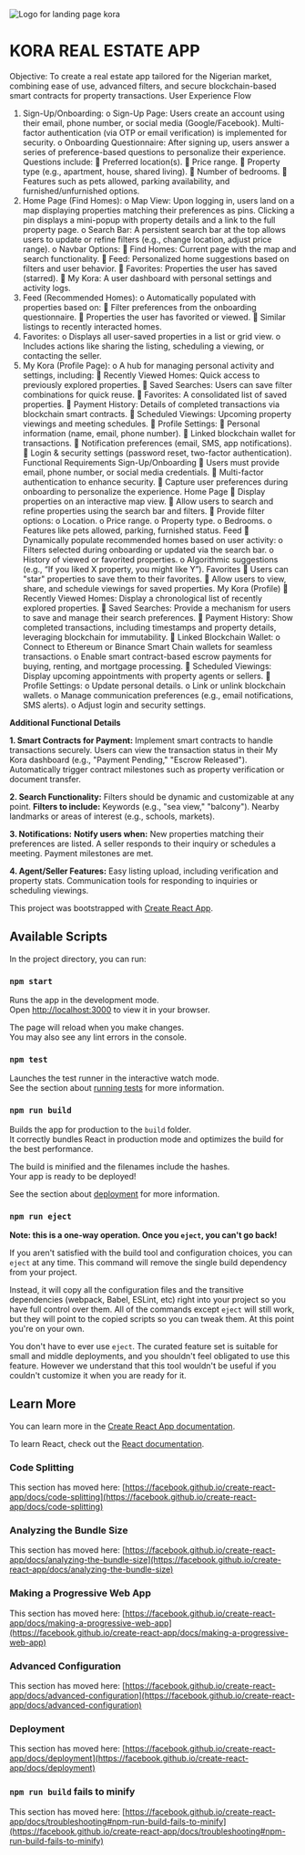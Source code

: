 ![Logo for landing page kora](https://github.com/user-attachments/assets/9e33d7cc-4973-499d-8db6-57e25500ac1f)
# KORA REAL ESTATE APP

Objective:
To create a real estate app tailored for the Nigerian market, combining ease of use, advanced filters, and secure blockchain-based smart contracts for property transactions.
User Experience Flow
1. Sign-Up/Onboarding:
o Sign-Up Page: Users create an account using their email, phone number, or social media (Google/Facebook). Multi-factor authentication (via OTP or email verification) is implemented for security.
o Onboarding Questionnaire: After signing up, users answer a series of preference-based questions to personalize their experience. Questions include:
 Preferred location(s).
 Price range.
 Property type (e.g., apartment, house, shared living).
 Number of bedrooms.
 Features such as pets allowed, parking availability, and furnished/unfurnished options.
2. Home Page (Find Homes):
o Map View: Upon logging in, users land on a map displaying properties matching their preferences as pins. Clicking a pin displays a mini-popup with property details and a link to the full property page.
o Search Bar: A persistent search bar at the top allows users to update or refine filters (e.g., change location, adjust price range).
o Navbar Options:
 Find Homes: Current page with the map and search functionality.
 Feed: Personalized home suggestions based on filters and user behavior.
 Favorites: Properties the user has saved (starred).
 My Kora: A user dashboard with personal settings and activity logs.
3. Feed (Recommended Homes):
o Automatically populated with properties based on:
 Filter preferences from the onboarding questionnaire.
 Properties the user has favorited or viewed.
 Similar listings to recently interacted homes.
4. Favorites:
o Displays all user-saved properties in a list or grid view.
o Includes actions like sharing the listing, scheduling a viewing, or contacting the seller.
5. My Kora (Profile Page):
o A hub for managing personal activity and settings, including:
 Recently Viewed Homes: Quick access to previously explored properties.
 Saved Searches: Users can save filter combinations for quick reuse.
 Favorites: A consolidated list of saved properties.
 Payment History: Details of completed transactions via blockchain smart contracts.
 Scheduled Viewings: Upcoming property viewings and meeting schedules.
 Profile Settings:
 Personal information (name, email, phone number).
 Linked blockchain wallet for transactions.
 Notification preferences (email, SMS, app notifications).
 Login & security settings (password reset, two-factor authentication).
Functional Requirements
Sign-Up/Onboarding
 Users must provide email, phone number, or social media credentials.
 Multi-factor authentication to enhance security.
 Capture user preferences during onboarding to personalize the experience.
Home Page
 Display properties on an interactive map view.
 Allow users to search and refine properties using the search bar and filters.
 Provide filter options:
o Location.
o Price range.
o Property type.
o Bedrooms.
o Features like pets allowed, parking, furnished status.
Feed
 Dynamically populate recommended homes based on user activity:
o Filters selected during onboarding or updated via the search bar.
o History of viewed or favorited properties.
o Algorithmic suggestions (e.g., “If you liked X property, you might like Y”).
Favorites
 Users can "star" properties to save them to their favorites.
 Allow users to view, share, and schedule viewings for saved properties.
My Kora (Profile)
 Recently Viewed Homes: Display a chronological list of recently explored properties.
 Saved Searches: Provide a mechanism for users to save and manage their search preferences.
 Payment History: Show completed transactions, including timestamps and property details, leveraging blockchain for immutability.
 Linked Blockchain Wallet:
o Connect to Ethereum or Binance Smart Chain wallets for seamless transactions.
o Enable smart contract-based escrow payments for buying, renting, and mortgage processing.
 Scheduled Viewings: Display upcoming appointments with property agents or sellers.
 Profile Settings:
o Update personal details.
o Link or unlink blockchain wallets.
o Manage communication preferences (e.g., email notifications, SMS alerts).
o Adjust login and security settings.


**Additional Functional Details**

**1. Smart Contracts for Payment:**
   Implement smart contracts to handle transactions securely.
   Users can view the transaction status in their My Kora dashboard (e.g., "Payment Pending," "Escrow Released").
   Automatically trigger contract milestones such as property verification or document transfer.

**2. Search Functionality:**
   Filters should be dynamic and customizable at any point.
   **Filters to include:**
   Keywords (e.g., "sea view," "balcony").
   Nearby landmarks or areas of interest (e.g., schools, markets).

**3. Notifications:**
   **Notify users when:**
   New properties matching their preferences are listed.
   A seller responds to their inquiry or schedules a meeting.
   Payment milestones are met.
   
**4. Agent/Seller Features:**
   Easy listing upload, including verification and property stats.
   Communication tools for responding to inquiries or scheduling viewings.








This project was bootstrapped with [Create React App](https://github.com/facebook/create-react-app).

## Available Scripts

In the project directory, you can run:

### `npm start`

Runs the app in the development mode.\
Open [http://localhost:3000](http://localhost:3000) to view it in your browser.

The page will reload when you make changes.\
You may also see any lint errors in the console.

### `npm test`

Launches the test runner in the interactive watch mode.\
See the section about [running tests](https://facebook.github.io/create-react-app/docs/running-tests) for more information.

### `npm run build`

Builds the app for production to the `build` folder.\
It correctly bundles React in production mode and optimizes the build for the best performance.

The build is minified and the filenames include the hashes.\
Your app is ready to be deployed!

See the section about [deployment](https://facebook.github.io/create-react-app/docs/deployment) for more information.

### `npm run eject`

**Note: this is a one-way operation. Once you `eject`, you can't go back!**

If you aren't satisfied with the build tool and configuration choices, you can `eject` at any time. This command will remove the single build dependency from your project.

Instead, it will copy all the configuration files and the transitive dependencies (webpack, Babel, ESLint, etc) right into your project so you have full control over them. All of the commands except `eject` will still work, but they will point to the copied scripts so you can tweak them. At this point you're on your own.

You don't have to ever use `eject`. The curated feature set is suitable for small and middle deployments, and you shouldn't feel obligated to use this feature. However we understand that this tool wouldn't be useful if you couldn't customize it when you are ready for it.

## Learn More

You can learn more in the [Create React App documentation](https://facebook.github.io/create-react-app/docs/getting-started).

To learn React, check out the [React documentation](https://reactjs.org/).

### Code Splitting

This section has moved here: [https://facebook.github.io/create-react-app/docs/code-splitting](https://facebook.github.io/create-react-app/docs/code-splitting)

### Analyzing the Bundle Size

This section has moved here: [https://facebook.github.io/create-react-app/docs/analyzing-the-bundle-size](https://facebook.github.io/create-react-app/docs/analyzing-the-bundle-size)

### Making a Progressive Web App

This section has moved here: [https://facebook.github.io/create-react-app/docs/making-a-progressive-web-app](https://facebook.github.io/create-react-app/docs/making-a-progressive-web-app)

### Advanced Configuration

This section has moved here: [https://facebook.github.io/create-react-app/docs/advanced-configuration](https://facebook.github.io/create-react-app/docs/advanced-configuration)

### Deployment

This section has moved here: [https://facebook.github.io/create-react-app/docs/deployment](https://facebook.github.io/create-react-app/docs/deployment)

### `npm run build` fails to minify

This section has moved here: [https://facebook.github.io/create-react-app/docs/troubleshooting#npm-run-build-fails-to-minify](https://facebook.github.io/create-react-app/docs/troubleshooting#npm-run-build-fails-to-minify)
